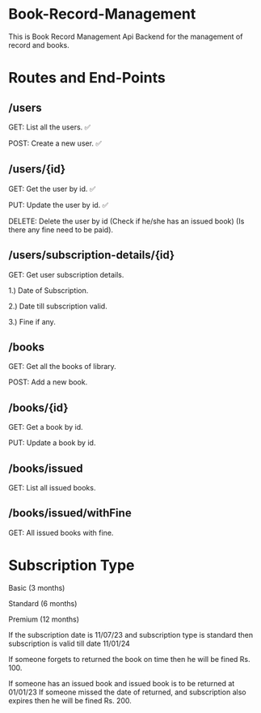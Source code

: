 # Book-Record-Management

This is Book Record Management Api Backend for the management of record and books.

# Routes and End-Points

## /users
GET: List all the users. ✅

POST: Create a new user. ✅

## /users/{id}
GET: Get the user by id. ✅

PUT: Update the user by id. ✅

DELETE: Delete the user by id (Check if he/she has an issued book) (Is there any fine need to be paid).

## /users/subscription-details/{id}
GET: Get user subscription details.

1.) Date of Subscription.

2.) Date till subscription valid.

3.) Fine if any.

## /books
GET: Get all the books of library.

POST: Add a new book.

## /books/{id}
GET: Get a book by id.

PUT: Update a book by id.

## /books/issued
GET: List all issued books.

## /books/issued/withFine
GET: All issued books with fine.

# Subscription Type
Basic (3 months)

Standard (6 months)

Premium (12 months)

If the subscription date is 11/07/23
and subscription type is standard 
then subscription is valid till date 11/01/24

If someone forgets to returned the book on 
time then he will be fined Rs. 100.

If someone has an issued book and issued book is to be returned at 01/01/23
If someone missed the date of returned, and subscription also expires then he will be fined Rs. 200.